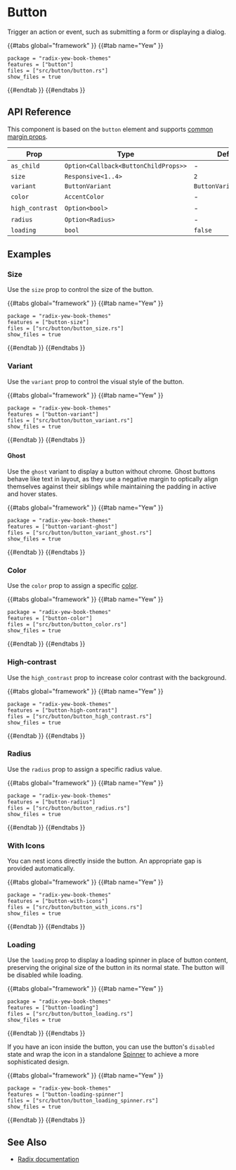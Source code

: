 # Button

Trigger an action or event, such as submitting a form or displaying a dialog.

{{#tabs global="framework" }}
{{#tab name="Yew" }}

```toml,trunk
package = "radix-yew-book-themes"
features = ["button"]
files = ["src/button/button.rs"]
show_files = true
```

{{#endtab }}
{{#endtabs }}

## API Reference

This component is based on the `button` element and supports [common margin props](../overview/layout.md#margin-props).

| Prop            | Type                                 | Default                |
| --------------- | ------------------------------------ | ---------------------- |
| `as_child`      | `Option<Callback<ButtonChildProps>>` | -                      |
| `size`          | `Responsive<1..4>`                   | `2`                    |
| `variant`       | `ButtonVariant`                      | `ButtonVariant::Solid` |
| `color`         | `AccentColor`                        | -                      |
| `high_contrast` | `Option<bool>`                       | -                      |
| `radius`        | `Option<Radius>`                     | -                      |
| `loading`       | `bool`                               | `false`                |

## Examples

### Size

Use the `size` prop to control the size of the button.

{{#tabs global="framework" }}
{{#tab name="Yew" }}

```toml,trunk
package = "radix-yew-book-themes"
features = ["button-size"]
files = ["src/button/button_size.rs"]
show_files = true
```

{{#endtab }}
{{#endtabs }}

### Variant

Use the `variant` prop to control the visual style of the button.

{{#tabs global="framework" }}
{{#tab name="Yew" }}

```toml,trunk
package = "radix-yew-book-themes"
features = ["button-variant"]
files = ["src/button/button_variant.rs"]
show_files = true
```

{{#endtab }}
{{#endtabs }}

#### Ghost

Use the `ghost` variant to display a button without chrome. Ghost buttons behave like text in layout, as they use a negative margin to optically align themselves against their siblings while maintaining the padding in active and hover states.

{{#tabs global="framework" }}
{{#tab name="Yew" }}

```toml,trunk
package = "radix-yew-book-themes"
features = ["button-variant-ghost"]
files = ["src/button/button_variant_ghost.rs"]
show_files = true
```

{{#endtab }}
{{#endtabs }}

### Color

Use the `color` prop to assign a specific [color](../theme/color.md).

{{#tabs global="framework" }}
{{#tab name="Yew" }}

```toml,trunk
package = "radix-yew-book-themes"
features = ["button-color"]
files = ["src/button/button_color.rs"]
show_files = true
```

{{#endtab }}
{{#endtabs }}

### High-contrast

Use the `high_contrast` prop to increase color contrast with the background.

{{#tabs global="framework" }}
{{#tab name="Yew" }}

```toml,trunk
package = "radix-yew-book-themes"
features = ["button-high-contrast"]
files = ["src/button/button_high_contrast.rs"]
show_files = true
```

{{#endtab }}
{{#endtabs }}

### Radius

Use the `radius` prop to assign a specific radius value.

{{#tabs global="framework" }}
{{#tab name="Yew" }}

```toml,trunk
package = "radix-yew-book-themes"
features = ["button-radius"]
files = ["src/button/button_radius.rs"]
show_files = true
```

{{#endtab }}
{{#endtabs }}

### With Icons

You can nest icons directly inside the button. An appropriate gap is provided automatically.

{{#tabs global="framework" }}
{{#tab name="Yew" }}

```toml,trunk
package = "radix-yew-book-themes"
features = ["button-with-icons"]
files = ["src/button/button_with_icons.rs"]
show_files = true
```

{{#endtab }}
{{#endtabs }}

### Loading

Use the `loading` prop to display a loading spinner in place of button content, preserving the original size of the button in its normal state. The button will be disabled while loading.

{{#tabs global="framework" }}
{{#tab name="Yew" }}

```toml,trunk
package = "radix-yew-book-themes"
features = ["button-loading"]
files = ["src/button/button_loading.rs"]
show_files = true
```

{{#endtab }}
{{#endtabs }}

If you have an icon inside the button, you can use the button's `disabled` state and wrap the icon in a standalone [Spinner](./spinner.md) to achieve a more sophisticated design.

{{#tabs global="framework" }}
{{#tab name="Yew" }}

```toml,trunk
package = "radix-yew-book-themes"
features = ["button-loading-spinner"]
files = ["src/button/button_loading_spinner.rs"]
show_files = true
```

{{#endtab }}
{{#endtabs }}

## See Also

-   [Radix documentation](https://www.radix-ui.com/themes/docs/components/button)
